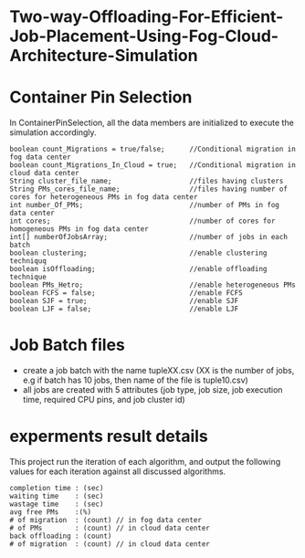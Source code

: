 # Two-way-Offloading-For-Efficient-Job-Placement-Using-Fog-Cloud-Architecture-Simulation

# Container Pin Selection
  In ContainerPinSelection, all the data members are initialized to execute the simulation accordingly.

    boolean count_Migrations = true/false;      //Conditional migration in fog data center
    boolean count_Migrations_In_Cloud = true;   //Conditional migration in cloud data center
    String cluster_file_name;                   //files having clusters
    String PMs_cores_file_name;                 //files having number of cores for heterogeneous PMs in fog data center
    int number_Of_PMs;                          //number of PMs in fog data center
    int cores;                                  //number of cores for homogeneous PMs in fog data center
    int[] numberOfJobsArray;                    //number of jobs in each batch
    boolean clustering;                         //enable clustering techniquq
    boolean isOffloading;                       //enable offloading technique
    boolean PMs_Hetro;                          //enable heterogeneous PMs
    boolean FCFS = false;                       //enable FCFS
    boolean SJF = true;                         //enable SJF
    boolean LJF = false;                        //enable LJF
    
# Job Batch files
- create a job batch with the name tupleXX.csv (XX is the number of jobs, e.g if batch has 10 jobs, then name of the file is tuple10.csv)
- all jobs are created with 5 attributes (job type, job size, job execution time, required CPU pins, and job cluster id)

# experments result details

This project run the iteration of each algorithm, and output the following values for each iteration against all discussed algorithms.

    completion time : (sec)
    waiting time    : (sec)
    wastage time    : (sec)
    avg free PMs    :(%)
    # of migration  : (count) // in fog data center
    # of PMs        : (count) // in cloud data center
    back offloading : (count)
    # of migration  : (count) // in cloud data center
